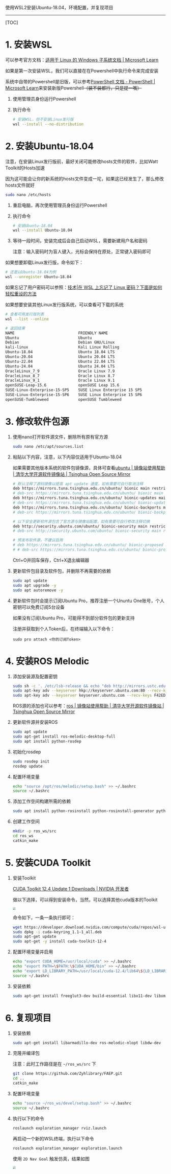 使用WSL2安装Ubuntu-18.04，环境配置，并复现项目

----

[TOC]

# 1. 安装WSL

可以参考官方文档：[适用于 Linux 的 Windows 子系统文档 | Microsoft Learn](https://learn.microsoft.com/zh-cn/windows/wsl/)

如果是第一次安装WSL，我们可以直接在在Powershell中执行命令来完成安装

系统中自带的Powershell是旧版，可以参考[PowerShell 文档 - PowerShell | Microsoft Learn](https://learn.microsoft.com/zh-cn/powershell/?view=powershell-7.4)来安装新版Powershell~~（装不装都行，只是提一嘴）~~

1. 使用管理员身份运行Powershell

2. 执行命令

   ```bash
   # 安装WSL，但不安装Linux发行版
   wsl --install --no-distribution
   ```

# 2. 安装Ubuntu-18.04

注意，在安装Linux发行版前，最好关闭可能修改hosts文件的软件，比如Watt Toolkit的Hosts加速

因为这可能会让你的新系统的hosts文件变成一坨，如果这已经发生了，那么修改hosts文件就好

```bash
sudo nano /etc/hosts
```

1. 重启电脑，再次使用管理员身份运行Powershell

2. 执行命令

   ```bash
   # 安装Ubuntu-18.04
   wsl --install Ubuntu-18.04
   ```

3. 等待一段时间，安装完成后会自己启动WSL，需要新建用户名和密码

   注意：输入密码时为盲人键入，光标会保持在原处，正常键入密码即可

如果想要卸载Linux发行版，命令如下：

```bash
# 还是以Ubuntu-18.04为例
wsl --unregister Ubuntu-18.04
```

如果忘记了用户密码可以参照：[技术|在 WSL 上忘记了 Linux 密码？下面是如何轻松重设的方法](https://linux.cn/article-13545-1.html)

如果想要安装其他Linux发行版系统，可以查看可下载的系统

```bash
# 查看可用发行版列表
wsl --list --online

# 返回结果
NAME                            FRIENDLY NAME
Ubuntu                          Ubuntu
Debian                          Debian GNU/Linux
kali-linux                      Kali Linux Rolling
Ubuntu-18.04                    Ubuntu 18.04 LTS
Ubuntu-20.04                    Ubuntu 20.04 LTS
Ubuntu-22.04                    Ubuntu 22.04 LTS
Ubuntu-24.04                    Ubuntu 24.04 LTS
OracleLinux_7_9                 Oracle Linux 7.9
OracleLinux_8_7                 Oracle Linux 8.7
OracleLinux_9_1                 Oracle Linux 9.1
openSUSE-Leap-15.6              openSUSE Leap 15.6
SUSE-Linux-Enterprise-15-SP5    SUSE Linux Enterprise 15 SP5
SUSE-Linux-Enterprise-15-SP6    SUSE Linux Enterprise 15 SP6
openSUSE-Tumbleweed             openSUSE Tumbleweed
```



# 3. 修改软件包源

1. 使用nano打开软件源文件，删除所有原有官方源

   ```bash
   sudo nano /etc/apt/sources.list
   ```

2. 粘贴以下内容，注意，以下内容仅适用于Ubuntu-18.04

   如果需要其他版本系统的软件包镜像源，具体可查看[ubuntu | 镜像站使用帮助 | 清华大学开源软件镜像站 | Tsinghua Open Source Mirror](https://mirrors.tuna.tsinghua.edu.cn/help/ubuntu/)

   ```bash
   # 默认注释了源码镜像以提高 apt update 速度，如有需要可自行取消注释
   deb https://mirrors.tuna.tsinghua.edu.cn/ubuntu/ bionic main restricted universe multiverse
   # deb-src https://mirrors.tuna.tsinghua.edu.cn/ubuntu/ bionic main restricted universe multiverse
   deb https://mirrors.tuna.tsinghua.edu.cn/ubuntu/ bionic-updates main restricted universe multiverse
   # deb-src https://mirrors.tuna.tsinghua.edu.cn/ubuntu/ bionic-updates main restricted universe multiverse
   deb https://mirrors.tuna.tsinghua.edu.cn/ubuntu/ bionic-backports main restricted universe multiverse
   # deb-src https://mirrors.tuna.tsinghua.edu.cn/ubuntu/ bionic-backports main restricted universe multiverse
   
   # 以下安全更新软件源包含了官方源与镜像站配置，如有需要可自行修改注释切换
   deb http://security.ubuntu.com/ubuntu/ bionic-security main restricted universe multiverse
   # deb-src http://security.ubuntu.com/ubuntu/ bionic-security main restricted universe multiverse
   
   # 预发布软件源，不建议启用
   # deb https://mirrors.tuna.tsinghua.edu.cn/ubuntu/ bionic-proposed main restricted universe multiverse
   # # deb-src https://mirrors.tuna.tsinghua.edu.cn/ubuntu/ bionic-proposed main restricted universe multiverse
   ```

   Ctrl+O并回车保存，Ctrl+X退出编辑器

3. 更新软件包目录及软件包，并删除不再需要的依赖

   ```bash
   sudo apt update
   sudo apt upgrade -y
   sudo apt autoremove -y
   ```

4. 更新软件包时会提示订阅Ubuntu Pro，推荐注册一个Ununtu One账号，个人密钥可以免费订阅5台设备

   如果没有订阅Ubuntu Pro，可能得不到部分软件包的更新支持

   注册并获取到个人Token后，在终端输入以下命令：

   ```
   sudo pro attach <你的订阅Token>
   ```

# 4. 安装ROS Melodic

1. 添加安装源及配置密钥

   ```bash
   sudo sh -c '. /etc/lsb-release && echo "deb http://mirrors.ustc.edu.cn/ros/ubuntu/ $DISTRIB_CODENAME main" > /etc/apt/sources.list.d/ros-latest.list'
   sudo apt-key adv --keyserver hkp://keyserver.ubuntu.com:80 --recv-key 421C365BD9FF1F717815A3895523BAEEB01FA116
   sudo apt-key adv --keyserver keyserver.ubuntu.com --recv-keys F42ED6FBAB17C654
   ```

   ROS源的添加也可以参考：[ros | 镜像站使用帮助 | 清华大学开源软件镜像站 | Tsinghua Open Source Mirror](https://mirrors.tuna.tsinghua.edu.cn/help/ros/)

2. 更新软件源并安装ROS

   ```bash
   sudo apt update
   sudo apt-get install ros-melodic-desktop-full
   sudo apt install python-rosdep
   ```

3. 初始化rosdep

   ```bash
   sudo rosdep init
   rosdep update
   ```

4. 配置环境变量

   ```bash
   echo "source /opt/ros/melodic/setup.bash" >> ~/.bashrc
   source ~/.bashrc
   ```

5. 添加工作空间构建所需的依赖

   ```bash
   sudo apt install python-rosinstall python-rosinstall-generator python-wstool build-essential
   ```

6. 创建工作空间

   ````bash
   mkdir -p ros_ws/src
   cd ros_ws
   catkin_make
   ````

# 5. 安装CUDA Toolkit

1. 安装Toolkit

   [CUDA Toolkit 12.4 Update 1 Downloads | NVIDIA 开发者](https://developer.nvidia.cn/cuda-downloads)

   做以下选择，可以得到安装命令，当然，可以选择其他cuda版本的Toolkit

   <img src="images/cuda.png" style="zoom:50%;" />

   命令如下，一条一条执行即可：

    ```bash
    wget https://developer.download.nvidia.com/compute/cuda/repos/wsl-ubuntu/x86_64/cuda-keyring_1.1-1_all.deb
    sudo dpkg -i cuda-keyring_1.1-1_all.deb
    sudo apt-get update
    sudo apt-get -y install cuda-toolkit-12-4
    ```

2. 配置环境变量并启用

   ```bash
   echo "export CUDA_HOME=/usr/local/cuda" >> ~/.bashrc
   echo "export PATH=\$PATH:\$CUDA_HOME/bin" >> ~/.bashrc
   echo "export LD_LIBRARY_PATH=/usr/local/cuda-12.4/lib64\${LD_LIBRARY_PATH:+:\${LD_LIBRARY_PATH}}" >> ~/.bashrc
   source ~/.bashrc
   ```

3. 安装依赖

   ```bash
   sudo apt-get install freeglut3-dev build-essential libx11-dev libxmu-dev libxi-dev libgl1-mesa-glx libglu1-mesa libglu1-mesa-dev
   ```

# 6. 复现项目

1. 安装依赖

   ```bash
   sudo apt-get install libarmadillo-dev ros-melodic-nlopt libdw-dev
   ```

2. 克隆并编译包

   注意：此时工作路径是在 `~/ros_ws/src` 下

   ```bash
   git clone https://github.com/Zyhlibrary/FAEP.git
   cd ..
   catkin_make
   ```

3. 配置环境变量

   ```bash
   echo "source ~/ros_ws/devel/setup.bash" >> ~/.bashrc
   source ~/.bashrc
   ```

4. 执行以下的命令

   ```bash
   roslaunch exploration_manager rviz.launch
   ```

   再启动一个新的WSL终端，执行以下命令
   
   ```bash
   roslaunch exploration_manager exploration.launch
   ```
   
   使用 `2D Nav Goal` 触发仿真，结果如图
   
   <img src="images/result.png" style="zoom:50%;" />
